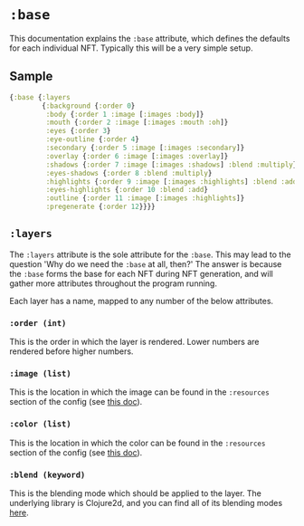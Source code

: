 # `:base`

This documentation explains the `:base` attribute, which defines the defaults 
for each individual NFT. Typically this will be a very simple setup.

## Sample

```clojure
{:base {:layers 
        {:background {:order 0}
         :body {:order 1 :image [:images :body]}
         :mouth {:order 2 :image [:images :mouth :oh]}
         :eyes {:order 3}
         :eye-outline {:order 4}
         :secondary {:order 5 :image [:images :secondary]}
         :overlay {:order 6 :image [:images :overlay]}
         :shadows {:order 7 :image [:images :shadows] :blend :multiply}
         :eyes-shadows {:order 8 :blend :multiply}
         :highlights {:order 9 :image [:images :highlights] :blend :add}
         :eyes-highlights {:order 10 :blend :add}
         :outline {:order 11 :image [:images :highlights]}
         :pregenerate {:order 12}}}}
```

## `:layers`

The `:layers` attribute is the sole attribute for the `:base`. This may lead to
the question 'Why do we need the `:base` at all, then?' The answer is because
the `:base` forms the base for each NFT during NFT generation, and will gather
more attributes throughout the program running.

Each layer has a name, mapped to any number of the below attributes.

### `:order (int)`

This is the order in which the layer is rendered. Lower numbers are rendered
before higher numbers.

### `:image (list)`

This is the location in which the image can be found in the `:resources` section
of the config (see [this doc](./resources.md)).

### `:color (list)`

This is the location in which the color can be found in the `:resources` section
of the config (see [this doc](./resources.md)).

### `:blend (keyword)`

This is the blending mode which should be applied to the layer. The underlying
library is Clojure2d, and you can find all of its blending modes
[here](https://clojure2d.github.io/clojure2d/docs/codox/clojure2d.color.blend.html#var-blends-list).
